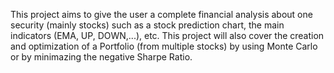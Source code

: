 This project aims to give the user a complete financial analysis about  one security (mainly stocks) such as a stock prediction chart, the main indicators (EMA, UP, DOWN,...), etc.  This project will also cover the creation and optimization of a Portfolio (from multiple stocks) by using Monte Carlo or by minimazing the negative Sharpe Ratio.

